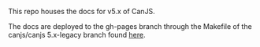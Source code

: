 This repo houses the docs for v5.x of CanJS.

The docs are deployed to the gh-pages branch through the Makefile of the canjs/canjs 5.x-legacy branch found [here](https://github.com/canjs/canjs/blob/5.x-legacy/Makefile).
